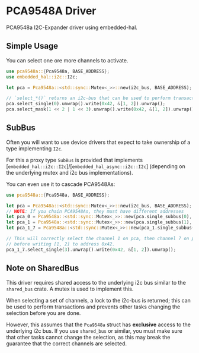 # PCA9548A Driver

PCA9548a I2C-Expander driver using embedded-hal.

## Simple Usage
You can select one ore more channels to activate.
```rust
use pca9548a::{Pca9548a, BASE_ADDRESS};
use embedded_hal::i2c::I2c;

let pca = Pca9548a::<std::sync::Mutex<_>>::new(i2c_bus, BASE_ADDRESS);

// `select_*()` returns an i2c-bus that can be used to perform transactions.
pca.select_single(0).unwrap().write(0x42, &[1, 2]).unwrap();
pca.select_mask(1 << 2 | 1 << 3).unwrap().write(0x42, &[1, 2]).unwrap();
```

## SubBus
Often you will want to use device drivers that expect to take ownership of a type implementing `I2c`.

For this a proxy type `SubBus` is provided that implements [`embedded_hal::i2c::I2c`]/[`embedded_hal_async::i2c::I2c`] (depending on the underlying mutex and i2c bus implementations).

You can even use it to cascade PCA9548As:
```rust
use pca9548a::{Pca9548a, BASE_ADDRESS};

let pca = Pca9548a::<std::sync::Mutex<_>>::new(i2c_bus, BASE_ADDRESS);
// NOTE: If you chain PCA9548As, they must have different addresses
let pca_0 = Pca9548a::<std::sync::Mutex<_>>::new(pca.single_subbus(0), BASE_ADDRESS + 1);
let pca_1 = Pca9548a::<std::sync::Mutex<_>>::new(pca.single_subbus(1), BASE_ADDRESS + 1);
let pca_1_7 = Pca9548a::<std::sync::Mutex<_>>::new(pca_1.single_subbus(7), BASE_ADDRESS + 2);

// This will correctly select the channel 1 on pca, then channel 7 on pca_1, then channel 3 on pca_1_7
// before writing [1, 2] to address 0x42.
pca_1_7.select_single(3).unwrap().write(0x42, &[1, 2]).unwrap();
```

## Note on SharedBus
This driver requires shared access to the underlying i2c bus similar to the `shared_bus` crate.
A mutex is used to implement this.

When selecting a set of channels, a lock to the i2c-bus is returned; this can be used to perform transactions and prevents other tasks changing the selection before you are done.

However, this assumes that the `Pca9548a` struct has **exclusive** access to the underlying i2c bus. If you use `shared_bus` or similar, you must make sure that other tasks cannot change the selection, as this may break the guarantee that the correct channels are selected.
